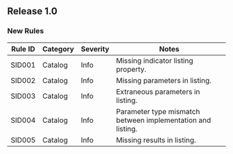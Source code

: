 ## Release 1.0

### New Rules

Rule ID | Category | Severity | Notes
--------|----------|----------|-------
SID001 | Catalog | Info | Missing indicator listing property.
SID002 | Catalog | Info | Missing parameters in listing.
SID003 | Catalog | Info | Extraneous parameters in listing.
SID004 | Catalog | Info | Parameter type mismatch between implementation and listing.
SID005 | Catalog | Info | Missing results in listing.
